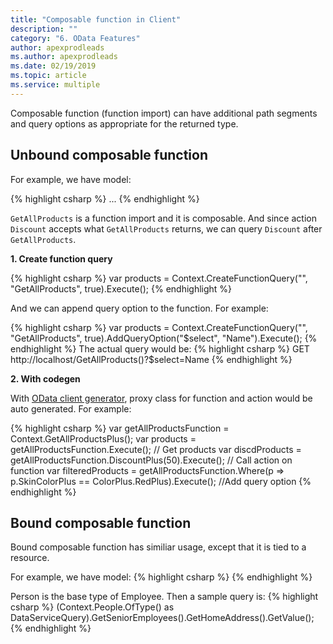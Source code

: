 ```yaml
---
title: "Composable function in Client"
description: ""
category: "6. OData Features"
author: apexprodleads
ms.author: apexprodleads
ms.date: 02/19/2019
ms.topic: article
ms.service: multiple
---
```


Composable function (function import) can have additional path segments and query options as appropriate for the returned type.

## Unbound composable function
For example, we have model:

{% highlight csharp %}
<Function Name="GetAllProducts" IsComposable="true">
  <ReturnType Type="Collection(NS.Product)" Nullable="false" />
</Function>
<Action Name="Discount" IsBound="true" EntitySetPath="products">
  <Parameter Name="products" Type="Collection(NS.Product)" Nullable="false" />
  <Parameter Name="percentage" Type="Edm.Int32" Nullable="false" />
  <ReturnType Type="Collection(NS.Product)" Nullable="false" />
</Action>
...
<FunctionImport Name="GetAllProducts" Function="NS.GetAllProducts" EntitySet="Products" IncludeInServiceDocument="true" />
{% endhighlight %}

`GetAllProducts` is a function import and it is composable. And since action `Discount` accepts what `GetAllProducts` returns, we can query `Discount` after `GetAllProducts`.

<strong>1. Create function query</strong>

{% highlight csharp %}
var products = Context.CreateFunctionQuery<Product>("", "GetAllProducts", true).Execute();
{% endhighlight %}

And we can append query option to the function. For example:

{% highlight csharp %}
var products = Context.CreateFunctionQuery<ProductPlus>("", "GetAllProducts", true).AddQueryOption("$select", "Name").Execute();
{% endhighlight %}
The actual query would be:
{% highlight csharp %}
GET http://localhost/GetAllProducts()?$select=Name
{% endhighlight %}

<strong>2. With codegen</strong>

With [OData client generator](http://blogs.msdn.com/b/odatateam/archive/2014/03/12/how-to-use-odata-client-code-generator-to-generate-client-side-proxy-class.aspx), proxy class for function and action would be auto generated.
For example:

{% highlight csharp %}
var getAllProductsFunction = Context.GetAllProductsPlus();
var products = getAllProductsFunction.Execute();   // Get products 
var discdProducts = getAllProductsFunction.DiscountPlus(50).Execute();   // Call action on function
var filteredProducts = getAllProductsFunction.Where(p => p.SkinColorPlus == ColorPlus.RedPlus).Execute();   //Add query option 
{% endhighlight %}

## Bound composable function

Bound composable function has similiar usage, except that it is tied to a resource.

For example, we have model:
{% highlight csharp %}
<Function Name="GetSeniorEmployees" IsBound="true" EntitySetPath="People" IsComposable="true">
    <Parameter Name="employees" Type="Collection(NS.Employee)" Nullable="false" />
    <ReturnType Type="NS.Employee" />
</Function>
<Function Name="GetHomeAddress" IsBound="true" IsComposable="true">
    <Parameter Name="person" Type="NS.Person" Nullable="false" />
    <ReturnType Type="NS.HomeAddress" Nullable="false" />
</Function>
{% endhighlight %}

Person is the base type of Employee. 
Then a sample query is:
{% highlight csharp %}
(Context.People.OfType<Employee>() as DataServiceQuery<Employee>).GetSeniorEmployees().GetHomeAddress().GetValue();
{% endhighlight %}
